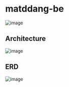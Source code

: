 # matddang-be
![image](https://github.com/user-attachments/assets/b71d3fe4-44ea-4c42-80d5-08b9d6fbac58)

## Architecture
![image](https://github.com/user-attachments/assets/2e1274e9-df03-4383-a3e3-3774774ad0e8)

## ERD
![image](https://github.com/user-attachments/assets/d5f499e1-2ab3-42ba-b9f0-1f2bb72829c1)
